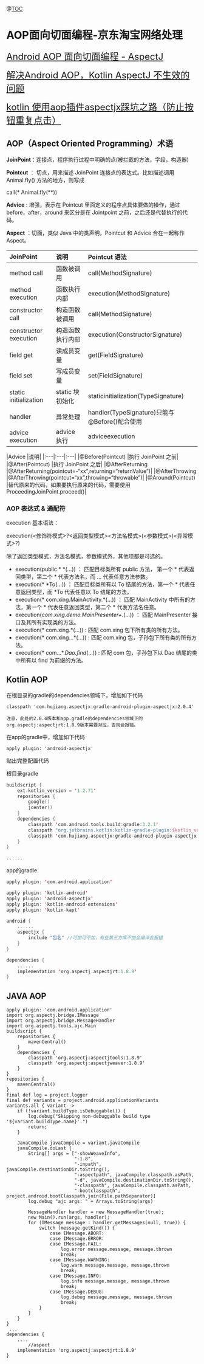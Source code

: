 @[TOC](AOP面向切面编程-京东淘宝网络处理) 

# AOP面向切面编程-京东淘宝网络处理

<font size=5>[Android AOP 面向切面编程 - AspectJ](https://blog.csdn.net/xingxtao/article/details/88091814)</font>  

<font size=5>[解决Android AOP，Kotlin AspectJ 不生效的问题](https://blog.csdn.net/EthanCo/article/details/87938487)</font>

<font size=5>[kotlin 使用aop插件aspectjx踩坑之路（防止按钮重复点击）](https://blog.csdn.net/freak_csh/article/details/89705422)</font>

## AOP（Aspect Oriented Programming）术语

**JoinPoint**：连接点，程序执行过程中明确的点(被拦截的方法，字段，构造器)

**Pointcut** ： 切点，用来描述 JoinPoint 连接点的表达式。比如描述调用 Animal.fly() 方法的地方，则写成

call(* Animal.fly(**))

**Advice** : 增强，表示在 Pointcut 里面定义的程序点具体要做的操作，通过 before，after，around 来区分是在 Jointpoint 之前，之后还是代替执行的代码。

**Aspect** ：切面，类似 Java 中的类声明，Pointcut 和 Advice 合在一起称作 Aspect。

| JoinPoint |	 说明	| Pointcut 语法 |
|:---|:---|:---|
|method call|	函数被调用|	call(MethodSignature)|
|method execution	|函数执行内部	|execution(MethodSignature)|
|constructor call	|构造函数被调用	|call(MethodSignature)|
|constructor execution	|构造函数执行内部	|execution(ConstructorSignature)|
|field get	|读成员变量	|get(FieldSignature)|
|field set	|写成员变量	|set(FieldSignature)|
|static initialization	|static 块初始化	|staticinitialization(TypeSignature)|
|handler	|异常处理	|handler(TypeSignature)只能与 @Before()配合使用|
|advice execution	|advice 执行	|adviceexecution|

|Advice	|说明|
|:---|:---|:---|
|@Before(Pointcut)	|执行 JoinPoint 之前|
|@After(Pointcut)	|执行 JoinPoint 之后|
|@AfterReturning	|@AfterReturning(pointcut=-“xx”,returning=“returnValue”)|
|@AfterThrowing	|@AfterThrowing(pointcut=“xx”,throwing=“throwable”)|
|@Around(Pointcut)	|替代原来的代码，如果要执行原来的代码，需要使用 ProceedingJoinPoint.proceed()|

### AOP 表达式 & 通配符
execution 基本语法：

execution(<修饰符模式>?<返回类型模式><方法名模式>(<参数模式>)<异常模式>?)

除了返回类型模式，方法名模式，参数模式外，其他项都是可选的。

- execution(public * *(…)) ： 匹配目标类所有 public 方法， 第一个 * 代表返回类型，第二个 * 代表方法名，而 … 代表任意方法参数。
- execution(* *To(…)) ： 匹配目标类所有以 To 结尾的方法，第一个 * 代表任意返回类型，而 *To 代表任意以 To 结尾的方法。
- execution(* com.xing.MainActivity.*(…)) ： 匹配 MainActivity 中所有的方法，第一个 * 代表任意返回类型，第二个 * 代表方法名任意。
- execution(*com.xing.demo.MainPresenter+.*(…)) ： 匹配 MainPresenter 接口及其所有实现类的方法。
- execution(* com.xing.*(…)) : 匹配 com.xing 包下所有类的所有方法。
- execution(* com.xing…*(…)) : 匹配 com.xing 包，子孙包下所有类的所有方法。
- execution(* com…*.*Dao.find*(…)) : 匹配 com 包，子孙包下以 Dao 结尾的类中所有以 find 为前缀的方法。


## Kotlin AOP

在根目录的gradle的dependencies领域下，增加如下代码

`classpath 'com.hujiang.aspectjx:gradle-android-plugin-aspectjx:2.0.4'  `

`注意，此处的2.0.4版本和app.gradle的dependencies领域下的org.aspectj:aspectjrt:1.8.9版本需要对应，否则会报错。`

在app的gradle中，增加如下代码

`apply plugin: 'android-aspectjx'  `

贴出完整配置代码

根目录gradle

```kotlin
buildscript {
    ext.kotlin_version = '1.2.71'
    repositories {
        google()
        jcenter()
    }
    dependencies {
        classpath 'com.android.tools.build:gradle:3.2.1'
        classpath "org.jetbrains.kotlin:kotlin-gradle-plugin:$kotlin_version"
        classpath 'com.hujiang.aspectjx:gradle-android-plugin-aspectjx:2.0.4'
    }
}

......
```

app的gradle

```kotlin
apply plugin: 'com.android.application'

apply plugin: 'kotlin-android'
apply plugin: 'android-aspectjx'
apply plugin: 'kotlin-android-extensions'
apply plugin: 'kotlin-kapt'

android {
    ......
    aspectjx {
    	include "包名" //可加可不加，有些第三方库不加会编译会报错
    }
}

dependencies {
    ......
    implementation 'org.aspectj:aspectjrt:1.8.9'
}
```

## JAVA AOP

``` 
apply plugin: 'com.android.application'
import org.aspectj.bridge.IMessage
import org.aspectj.bridge.MessageHandler
import org.aspectj.tools.ajc.Main
buildscript {
    repositories {
        mavenCentral()
    }
    dependencies {
        classpath 'org.aspectj:aspectjtools:1.8.9'
        classpath 'org.aspectj:aspectjweaver:1.8.9'
    }
}
repositories {
    mavenCentral()
}
final def log = project.logger
final def variants = project.android.applicationVariants
variants.all { variant ->
    if (!variant.buildType.isDebuggable()) {
        log.debug("Skipping non-debuggable build type '${variant.buildType.name}'.")
        return;
    }
 
    JavaCompile javaCompile = variant.javaCompile
    javaCompile.doLast {
        String[] args = ["-showWeaveInfo",
                         "-1.8",
                         "-inpath", javaCompile.destinationDir.toString(),
                         "-aspectpath", javaCompile.classpath.asPath,
                         "-d", javaCompile.destinationDir.toString(),
                         "-classpath", javaCompile.classpath.asPath,
                         "-bootclasspath", project.android.bootClasspath.join(File.pathSeparator)]
        log.debug "ajc args: " + Arrays.toString(args)
 
        MessageHandler handler = new MessageHandler(true);
        new Main().run(args, handler);
        for (IMessage message : handler.getMessages(null, true)) {
            switch (message.getKind()) {
                case IMessage.ABORT:
                case IMessage.ERROR:
                case IMessage.FAIL:
                    log.error message.message, message.thrown
                    break;
                case IMessage.WARNING:
                    log.warn message.message, message.thrown
                    break;
                case IMessage.INFO:
                    log.info message.message, message.thrown
                    break;
                case IMessage.DEBUG:
                    log.debug message.message, message.thrown
                    break;
            }
        }
    }
}
 ...
dependencies {
	....
        //aspect
    implementation 'org.aspectj:aspectjrt:1.8.9'
}
```






 


      
     
 

